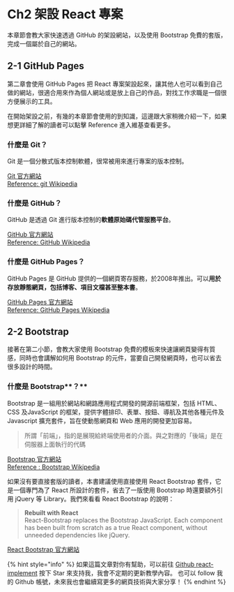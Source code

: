# Ch2 架設 React 專案

本章節會教大家快速透過 GitHub 的架設網站，以及使用 Bootstrap 免費的套版，完成一個屬於自己的網站。

## 2-1 GitHub Pages

第二章會使用 GitHub Pages 把 React 專案架設起來，讓其他人也可以看到自己做的網站，很適合用來作為個人網站或是放上自己的作品，對找工作求職是一個很方便展示的工具。

在開始架設之前，有幾的本章節會使用的到知識，這邊跟大家稍微介紹一下，如果想更詳細了解的讀者可以點擊 Reference 進入維基查看更多。

### **什麼是 Git？**

Git 是一個分散式版本控制軟體，很常被用來進行專案的版本控制。

[Git 官方網站    
](https://git-scm.com/)[Reference: git Wikipedia](https://zh.wikipedia.org/wiki/Git)

### **什麼是 GitHub？**

GitHub 是透過 Git 進行版本控制的**軟體原始碼代管服務平台**。

[GitHub 官方網站](https://github.com/)  
[Reference: GitHub Wikipedia](https://zh.wikipedia.org/wiki/GitHub)

### **什麼是 GitHub Pages？**

GitHub Pages 是 GitHub 提供的一個網頁寄存服務，於2008年推出。可以**用於存放靜態網頁，包括博客、項目文檔甚至整本書**。

[GitHub Pages 官方網站](https://pages.github.com/)  
[Reference: GitHub Pages Wikipedia](https://zh.wikipedia.org/wiki/GitHub_Pages)

## 2-2 Bootstrap

接著在第二小節，會教大家使用 Bootstrap 免費的模板來快速讓網頁變得有質感，同時也會講解如何用 Bootstrap 的元件，當要自己開發網頁時，也可以省去很多設計的時間。

### **什麼是** Bootstrap**？**

Bootstrap 是一組用於網站和網路應用程式開發的開源前端框架，包括 HTML、CSS 及JavaScript 的框架，提供字體排印、表單、按鈕、導航及其他各種元件及 Javascript 擴充套件，旨在使動態網頁和 Web 應用的開發更加容易。

> 所謂「前端」，指的是展現給終端使用者的介面。與之對應的「後端」是在伺服器上面執行的代碼

[Bootstrap 官方網站](https://getbootstrap.com/)  
[Reference : Bootstrap Wikipedia](https://zh.wikipedia.org/wiki/Bootstrap)

如果沒有要直接套版的讀者，本書建議使用直接使用 React Bootstrap 套件，它是一個專門為了 React 所設計的套件，省去了一版使用 Bootstrap 時還要額外引用 jQuery 等 Library。我們來看看 React Bootstrap 的說明：

> **Rebuilt with React**  
> React-Bootstrap replaces the Bootstrap JavaScript. Each component has been built from scratch as a true React component, without unneeded dependencies like jQuery.

[React Bootstrap 官方網站](https://react-bootstrap.github.io/)

{% hint style="info" %}
如果這篇文章對你有幫助，可以前往 [Github react-implement](https://github.com/weichinhsu/react-implement) 按下 Star 來支持我，我會不定期的更新教學內容。 也可以 follow 我的 Github 帳號，未來我也會繼續寫更多的網頁技術與大家分享！
{% endhint %}

